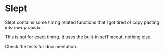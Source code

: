 # Slept

Slept contains some timing related functions that I got tired of copy pasting into new projects.

This is not for exact timing. It uses the built-in setTimeout, nothing else.

Check the tests for documentation.
